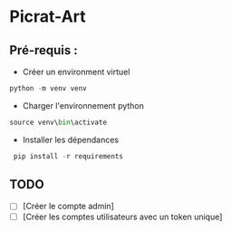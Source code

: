 # Picrat-Art

## Pré-requis : 

 - Créer un environment virtuel
 ```python
 python -m venv venv
 ``` 
 - Charger l'environnement python
 ```python
 source venv\bin\activate
 ```
 - Installer les dépendances
```python
 pip install -r requirements
```
## TODO
- [ ] [Créer le compte admin]
- [ ] [Créer les comptes utilisateurs avec un token unique]
